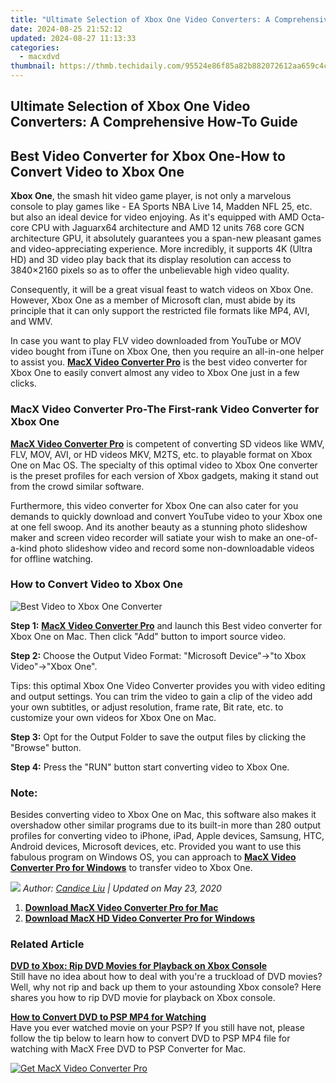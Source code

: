 ```yaml
---
title: "Ultimate Selection of Xbox One Video Converters: A Comprehensive How-To Guide"
date: 2024-08-25 21:52:12
updated: 2024-08-27 11:13:33
categories:
  - macxdvd
thumbnail: https://thmb.techidaily.com/95524e86f85a82b882072612aa659c4c34bda2a3447788441dbc49006b9ec58d.jpg
---
```


## Ultimate Selection of Xbox One Video Converters: A Comprehensive How-To Guide

## Best Video Converter for Xbox One-How to Convert Video to Xbox One 

**Xbox One**, the smash hit video game player, is not only a marvelous console to play games like - EA Sports NBA Live 14, Madden NFL 25, etc. but also an ideal device for video enjoying. As it's equipped with AMD Octa-core CPU with Jaguarx64 architecture and AMD 12 units 768 core GCN architecture GPU, it absolutely guarantees you a span-new pleasant games and video-appreciating experience. More incredibly, it supports 4K (Ultra HD) and 3D video play back that its display resolution can access to 3840×2160 pixels so as to offer the unbelievable high video quality.

Consequently, it will be a great visual feast to watch videos on Xbox One. However, Xbox One as a member of Microsoft clan, must abide by its principle that it can only support the restricted file formats like MP4, AVI, and WMV.

 In case you want to play FLV video downloaded from YouTube or MOV video bought from iTune on Xbox One, then you require an all-in-one helper to assist you. [**MacX Video Converter Pro**](https://tools.techidaily.com/macxdvd/products/) is the best video converter for Xbox One to easily convert almost any video to Xbox One just in a few clicks. 

### MacX Video Converter Pro-The First-rank Video Converter for Xbox One

[**MacX Video Converter Pro**](https://tools.techidaily.com/macxdvd/products/) is competent of converting SD videos like WMV, FLV, MOV, AVI, or HD videos MKV, M2TS, etc. to playable format on Xbox One on Mac OS. The specialty of this optimal video to Xbox One converter is the preset profiles for each version of Xbox gadgets, making it stand out from the crowd similar software.

Furthermore, this video converter for Xbox One can also cater for you demands to quickly download and convert YouTube video to your Xbox one at one fell swoop. And its another beauty as a stunning photo slideshow maker and screen video recorder will satiate your wish to make an one-of-a-kind photo slideshow video and record some non-downloadable videos for offline watching. 

### How to Convert Video to Xbox One 

![Best Video to Xbox One Converter](https://www.macxdvd.com/mac-dvd-video-converter-how-to/article-image/wz-mvcp-121801.jpg)

**Step 1:** [**MacX Video Converter Pro**](https://tools.techidaily.com/macxdvd/products/) and launch this Best video converter for Xbox One on Mac. Then click "Add" button to import source video. 

**Step 2:** Choose the Output Video Format: "Microsoft Device"→"to Xbox Video"→"Xbox One".

Tips: this optimal Xbox One Video Converter provides you with video editing and output settings. You can trim the video to gain a clip of the video add your own subtitles, or adjust resolution, frame rate, Bit rate, etc. to customize your own videos for Xbox One on Mac. 

**Step 3:** Opt for the Output Folder to save the output files by clicking the "Browse" button.

**Step 4:** Press the "RUN" button start converting video to Xbox One.

### Note:

Besides converting video to Xbox One on Mac, this software also makes it overshadow other similar programs due to its built-in more than 280 output profiles for converting video to iPhone, iPad, Apple devices, Samsung, HTC, Android devices, Microsoft devices, etc. Provided you want to use this fabulous program on Windows OS, you can approach to [**MacX Video Converter Pro for Windows**](https://tools.techidaily.com/macxdvd/products/) to transfer video to Xbox One.

_![](https://www.macxdvd.com/mac-dvd-video-converter-how-to/../image-style/article-seo/icon1.png) Author: [Candice Liu](https://www.linkedin.com/in/candice-liu-444483a3/) | Updated on May 23, 2020_

1. **[Download MacX Video Converter Pro for Mac](https://tools.techidaily.com/macxdvd/products/)**
2. **[Download MacX HD Video Converter Pro for Windows](https://tools.techidaily.com/macxdvd/products/)**

### Related Article 

[**DVD to Xbox: Rip DVD Movies for Playback on Xbox Console**](https://tools.techidaily.com/macxdvd/products/)  
 Still have no idea about how to deal with you're a truckload of DVD movies? Well, why not rip and back up them to your astounding Xbox console? Here shares you how to rip DVD movie for playback on Xbox console.

[**How to Convert DVD to PSP MP4 for Watching**](https://tools.techidaily.com/macxdvd/products/)  
 Have you ever watched movie on your PSP? If you still have not, please follow the tip below to learn how to convert DVD to PSP MP4 file for watching with MacX Free DVD to PSP Converter for Mac.

[![Get MacX Video Converter Pro](https://www.macxdvd.com/mac-dvd-video-converter-how-to/../adv/mvcp-banner-r.jpg)](https://tools.techidaily.com/macxdvd/products/)

<ins class="adsbygoogle"
     style="display:block"
     data-ad-format="autorelaxed"
     data-ad-client="ca-pub-7571918770474297"
     data-ad-slot="1223367746"></ins>



<ins class="adsbygoogle"
     style="display:block"
     data-ad-client="ca-pub-7571918770474297"
     data-ad-slot="8358498916"
     data-ad-format="auto"
     data-full-width-responsive="true"></ins>
